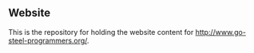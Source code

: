 Website
-------

This is the repository for holding the website content for 
<http://www.go-steel-programmers.org/>.
